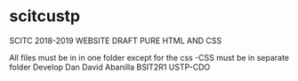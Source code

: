 # scitcustp
SCITC 2018-2019 WEBSITE DRAFT
PURE HTML AND CSS

All files must be in in one folder except for the css
-CSS must be in separate folder
Develop Dan David Abanilla
BSIT2R1 USTP-CDO
